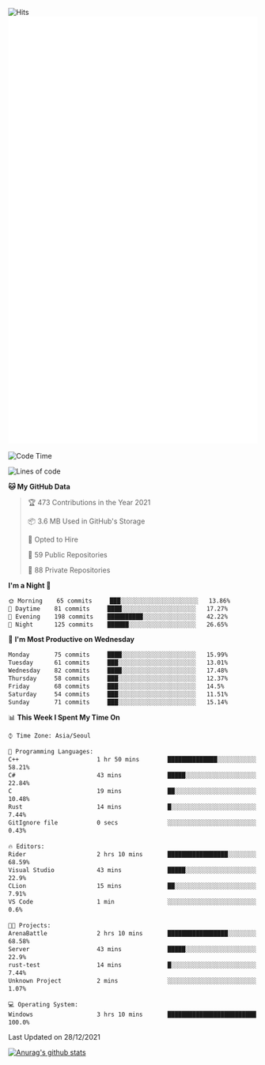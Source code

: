 ![Hits](https://hits.seeyoufarm.com/api/count/incr/badge.svg?url=https%3A%2F%2Fgithub.com%2Fkokose1234&count_bg=%2379C83D&title_bg=%23555555&icon=apple.svg&icon_color=%23E7E7E7&title=hits&edge_flat=false)
<br/>
![Metrics](https://github.com/kokose1234/kokose1234/blob/main/github-metrics.svg)

<!--START_SECTION:waka-->
![Code Time](http://img.shields.io/badge/Code%20Time-350%20hrs%2025%20mins-blue)

![Lines of code](https://img.shields.io/badge/From%20Hello%20World%20I%27ve%20Written-8%20Million%20lines%20of%20code-blue)

**🐱 My GitHub Data** 

> 🏆 473 Contributions in the Year 2021
 > 
> 📦 3.6 MB Used in GitHub's Storage 
 > 
> 💼 Opted to Hire
 > 
> 📜 59 Public Repositories 
 > 
> 🔑 88 Private Repositories  
 > 
**I'm a Night 🦉** 

```text
🌞 Morning    65 commits     ███░░░░░░░░░░░░░░░░░░░░░░   13.86% 
🌆 Daytime    81 commits     ████░░░░░░░░░░░░░░░░░░░░░   17.27% 
🌃 Evening    198 commits    ██████████░░░░░░░░░░░░░░░   42.22% 
🌙 Night      125 commits    ██████░░░░░░░░░░░░░░░░░░░   26.65%

```
📅 **I'm Most Productive on Wednesday** 

```text
Monday       75 commits     ████░░░░░░░░░░░░░░░░░░░░░   15.99% 
Tuesday      61 commits     ███░░░░░░░░░░░░░░░░░░░░░░   13.01% 
Wednesday    82 commits     ████░░░░░░░░░░░░░░░░░░░░░   17.48% 
Thursday     58 commits     ███░░░░░░░░░░░░░░░░░░░░░░   12.37% 
Friday       68 commits     ███░░░░░░░░░░░░░░░░░░░░░░   14.5% 
Saturday     54 commits     ███░░░░░░░░░░░░░░░░░░░░░░   11.51% 
Sunday       71 commits     ███░░░░░░░░░░░░░░░░░░░░░░   15.14%

```


📊 **This Week I Spent My Time On** 

```text
⌚︎ Time Zone: Asia/Seoul

💬 Programming Languages: 
C++                      1 hr 50 mins        ██████████████░░░░░░░░░░░   58.21% 
C#                       43 mins             █████░░░░░░░░░░░░░░░░░░░░   22.84% 
C                        19 mins             ██░░░░░░░░░░░░░░░░░░░░░░░   10.48% 
Rust                     14 mins             █░░░░░░░░░░░░░░░░░░░░░░░░   7.44% 
GitIgnore file           0 secs              ░░░░░░░░░░░░░░░░░░░░░░░░░   0.43%

🔥 Editors: 
Rider                    2 hrs 10 mins       █████████████████░░░░░░░░   68.59% 
Visual Studio            43 mins             █████░░░░░░░░░░░░░░░░░░░░   22.9% 
CLion                    15 mins             ██░░░░░░░░░░░░░░░░░░░░░░░   7.91% 
VS Code                  1 min               ░░░░░░░░░░░░░░░░░░░░░░░░░   0.6%

🐱‍💻 Projects: 
ArenaBattle              2 hrs 10 mins       █████████████████░░░░░░░░   68.58% 
Server                   43 mins             █████░░░░░░░░░░░░░░░░░░░░   22.9% 
rust-test                14 mins             █░░░░░░░░░░░░░░░░░░░░░░░░   7.44% 
Unknown Project          2 mins              ░░░░░░░░░░░░░░░░░░░░░░░░░   1.07%

💻 Operating System: 
Windows                  3 hrs 10 mins       █████████████████████████   100.0%

```


 Last Updated on 28/12/2021
<!--END_SECTION:waka-->

[![Anurag's github stats](https://github-readme-stats.vercel.app/api?username=kokose1234&theme=dracula)](https://github.com/anuraghazra/github-readme-stats)



	
